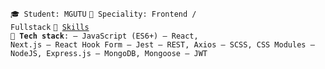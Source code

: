 <code>🎓 Student: MGUTU</code> <code>👷 Speciality: Frontend / Fullstack</code> <code>🧮 [Skills](SKILLS.md)</code><br>
<code>🔧 <strong>Tech stack</strong>:
— JavaScript (ES6+)
— React, Next.js
— React Hook Form
— Jest
— REST, Axios
— SCSS, CSS Modules
— NodeJS, Express.js
— MongoDB, Mongoose
— JWT
</code>

